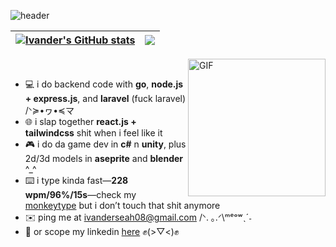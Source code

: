 ![header](https://capsule-render.vercel.app/api?type=venom&height=300&color=220000&text=ivander&fontSize=70&textBg=false&section=header&fontColor=FFD966&desc=backend%20and%20game%20dev&reversal=false)


<div align="center">
  
  | <a href="https://github.com/anuraghazra/github-readme-stats"><img align="center" src="https://github-readme-stats-2-beta-blue.vercel.app/api?username=ivander08&show_icons=true&include_all_commits=true&theme=maroongold&hide_border=true" alt="Ivander's GitHub stats" /></a> | <a href="https://github.com/anuraghazra/github-readme-stats"><img align="center" src="https://github-readme-stats-2-beta-blue.vercel.app/api/top-langs/?username=ivander08&layout=compact&theme=maroongold&hide_border=true" /></a> |
  | ------------- | ------------- |
</div>


<img align="right" width="220" height="220" alt="GIF" src="https://i.giphy.com/media/v1.Y2lkPTc5MGI3NjExczhmZmtiOTd1MDM2dmhyZHVzanV3dDdzZTdlbmM1MWFsZHhzMm8zbCZlcD12MV9pbnRlcm5hbF9naWZfYnlfaWQmY3Q9Zw/M8ubTcdyKsJAj5DsLC/giphy.gif"><br>
* 💻 i do backend code with **go**, **node.js + express.js**, and **laravel** (fuck laravel) /ᐠ≽•ヮ•≼マ  
* 🌐 i slap together **react.js + tailwindcss** shit when i feel like it  
* 🎮 i do da game dev in **c#** n **unity**, plus 2d/3d models in **aseprite** and **blender** ^_^  
* ⌨️ i type kinda fast—**228 wpm/96%/15s**—check my [monkeytype](https://monkeytype.com/profile/ivander) but i don’t touch that shit anymore  
* ✉️ ping me at [ivanderseah08@gmail.com](mailto:ivanderseah08@gmail.com) /ᐠ. ｡.ᐟ\ᵐᵉᵒʷˎˊ˗  
* 💼 or scope my linkedin [here](https://www.linkedin.com/in/ivanderivander/) ✊(>▽<)✊
